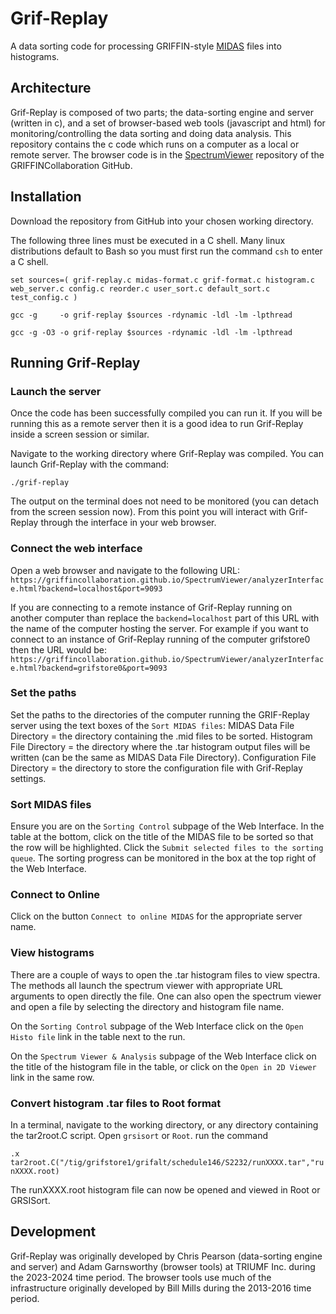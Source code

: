 Grif-Replay
===============

A data sorting code for processing GRIFFIN-style [MIDAS](https://daq00.triumf.ca/MidasWiki/index.php/Main_Page) files into histograms.

## Architecture

Grif-Replay is composed of two parts; the data-sorting engine and server (written in c), and a set of browser-based web tools (javascript and html) for monitoring/controlling the data sorting and doing data analysis. This repository contains the c code which runs on a computer as a local or remote server. The browser code is in the [SpectrumViewer](https://github.com/GRIFFINCollaboration/SpectrumViewer) repository of the GRIFFINCollaboration GitHub.

## Installation

Download the repository from GitHub into your chosen working directory.

The following three lines must be executed in a C shell. Many linux distributions default to Bash so you must first run the command `csh` to enter a C shell.

`set sources=( grif-replay.c midas-format.c grif-format.c histogram.c web_server.c config.c reorder.c user_sort.c default_sort.c test_config.c )`

`gcc -g     -o grif-replay $sources -rdynamic -ldl -lm -lpthread`

`gcc -g -O3 -o grif-replay $sources -rdynamic -ldl -lm -lpthread`

## Running Grif-Replay

### Launch the server

Once the code has been successfully compiled you can run it. If you will be running this as a remote server then it is a good idea to run Grif-Replay inside a screen session or similar.

Navigate to the working directory where Grif-Replay was compiled. You can launch Grif-Replay with the command:

`./grif-replay`

The output on the terminal does not need to be monitored (you can detach from the screen session now). From this point you will interact with Grif-Replay through the interface in your web browser.

### Connect the web interface

Open a web browser and navigate to the following URL:
`https://griffincollaboration.github.io/SpectrumViewer/analyzerInterface.html?backend=localhost&port=9093`

If you are connecting to a remote instance of Grif-Replay running on another computer than replace the `backend=localhost` part of this URL with the name of the computer hosting the server. For example if you want to connect to an instance of Grif-Replay running of the computer grifstore0 then the URL would be:
`https://griffincollaboration.github.io/SpectrumViewer/analyzerInterface.html?backend=grifstore0&port=9093`

### Set the paths

Set the paths to the directories of the computer running the GRIF-Replay server using the text boxes of the `Sort MIDAS files`:
MIDAS Data File Directory = the directory containing the .mid files to be sorted.
Histogram File Directory = the directory where the .tar histogram output files will be written (can be the same as MIDAS Data File Directory).
Configuration File Directory = the directory to store the configuration file with Grif-Replay settings.

### Sort MIDAS files

Ensure you are on the `Sorting Control` subpage of the Web Interface. In the table at the bottom, click on the title of the MIDAS file to be sorted so that the row will be highlighted. Click the `Submit selected files to the sorting queue`. The sorting progress can be monitored in the box at the top right of the Web Interface.

### Connect to Online

Click on the button `Connect to online MIDAS` for the appropriate server name.

### View histograms

There are a couple of ways to open the .tar histogram files to view spectra. The methods all launch the spectrum viewer with appropriate URL arguments to open directly the file. One can also open the spectrum viewer and open a file by selecting the directory and histogram file name.

On the `Sorting Control` subpage of the Web Interface click on the `Open Histo file` link in the table next to the run.

On the `Spectrum Viewer & Analysis` subpage of the Web Interface click on the title of the histogram file in the table, or click on the `Open in 2D Viewer` link in the same row.

### Convert histogram .tar files to Root format

In a terminal, navigate to the working directory, or any directory containing the tar2root.C script.
Open `grsisort` or `Root`.
run the command 

`.x tar2root.C("/tig/grifstore1/grifalt/schedule146/S2232/runXXXX.tar","runXXXX.root)`

The runXXXX.root histogram file can now be opened and viewed in Root or GRSISort.

## Development

Grif-Replay was originally developed by Chris Pearson (data-sorting engine and server) and Adam Garnsworthy (browser tools) at TRIUMF Inc. during the 2023-2024 time period. The browser tools use much of the infrastructure originally developed by Bill Mills during the 2013-2016 time period.
